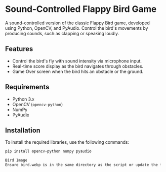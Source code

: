 # Sound-Controlled Flappy Bird Game

A sound-controlled version of the classic Flappy Bird game, developed using Python, OpenCV, and PyAudio. Control the bird's movements by producing sounds, such as clapping or speaking loudly.

## Features
- Control the bird's fly with sound intensity via microphone input.
- Real-time score display as the bird navigates through obstacles.
- Game Over screen when the bird hits an obstacle or the ground.

## Requirements
- Python 3.x
- OpenCV (`opencv-python`)
- NumPy
- PyAudio

## Installation
To install the required libraries, use the following commands:

```bash
pip install opencv-python numpy pyaudio

Bird Image
Ensure bird.webp is in the same directory as the script or update the file path in the code to the location of your bird image.
